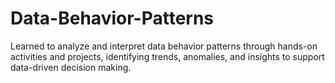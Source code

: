 # Data-Behavior-Patterns
Learned to analyze and interpret data behavior patterns through hands-on activities and projects, identifying trends, anomalies, and insights to support data-driven decision making.
